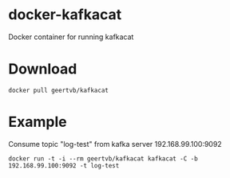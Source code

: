 # docker-kafkacat

Docker container for running kafkacat

# Download

    docker pull geertvb/kafkacat

# Example

Consume topic "log-test" from kafka server 192.168.99.100:9092

    docker run -t -i --rm geertvb/kafkacat kafkacat -C -b 192.168.99.100:9092 -t log-test